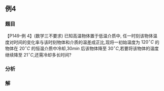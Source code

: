 ## 例4
### 题目
【P149-例 4】(数学三不要求) 已知高温物体置于低温介质中, 任一时刻该物体温度对时间的变化率与该时刻物体和介质的温差成正比,现将一初始温度为 $120^\circ C$ 的物体在 $20^\circ C$ 的恒温介质中冷却,$30min$ 后该物体降至 $30^\circ C$,若要将该物体的温度继续降至 $21^\circ C$,还需冷却多长时间?
### 分析

### 解